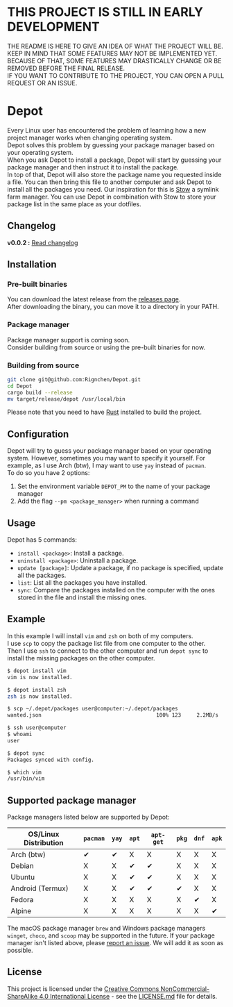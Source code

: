 # THIS PROJECT IS STILL IN EARLY DEVELOPMENT
THE README IS HERE TO GIVE AN IDEA OF WHAT THE PROJECT WILL BE.\
KEEP IN MIND THAT SOME FEATURES MAY NOT BE IMPLEMENTED YET.\
BECAUSE OF THAT, SOME FEATURES MAY DRASTICALLY CHANGE OR BE REMOVED BEFORE THE FINAL RELEASE.\
IF YOU WANT TO CONTRIBUTE TO THE PROJECT, YOU CAN OPEN A PULL REQUEST OR AN ISSUE.

# Depot
Every Linux user has encountered the problem of learning how a new project manager works when changing operating system.\
Depot solves this problem by guessing your package manager based on your operating system.\
When you ask Depot to install a package, Depot will start by guessing your package manager and then instruct it to install the package.\
In top of that, Depot will also store the package name you requested inside a file. You can then bring this file to another computer and ask Depot to install all the packages you need.
Our inspiration for this is [Stow](https://www.gnu.org/software/stow/) a symlink farm manager. You can use Depot in combination with Stow to store your
package list in the same place as your dotfiles.

## Changelog
**v0.0.2 :** [Read changelog](./CHANGELOG.md) <!-- x-release-please-version -->

## Installation

### Pre-built binaries
You can download the latest release from the [releases page](https://github.com/Rignchen/Depot/releases/latest).\
After downloading the binary, you can move it to a directory in your PATH.

### Package manager
Package manager support is coming soon.\
Consider building from source or using the pre-built binaries for now.

### Building from source

```bash
git clone git@github.com:Rignchen/Depot.git
cd Depot
cargo build --release
mv target/release/depot /usr/local/bin
```
Please note that you need to have [Rust](https://www.rust-lang.org/tools/install) installed to build the project.

## Configuration
Depot will try to guess your package manager based on your operating system. However, sometimes you may want to specify it yourself.
For example, as I use Arch (btw), I may want to use `yay` instead of `pacman`.\
To do so you have 2 options:
1. Set the environment variable `DEPOT_PM` to the name of your package manager
2. Add the flag `--pm <package_manager>` when running a command

## Usage
Depot has 5 commands:
- `install <package>`: Install a package.
- `uninstall <package>`: Uninstall a package.
- `update [package]`: Update a package, if no package is specified, update all the packages.
- `list`: List all the packages you have installed.
- `sync`: Compare the packages installed on the computer with the ones stored in the file and install the missing ones.


## Example
In this example I will install `vim` and `zsh` on both of my computers.\
I use `scp` to copy the package list file from one computer to the other.\
Then I use `ssh` to connect to the other computer and run `depot sync` to install the missing packages on the other computer.
```bash
$ depot install vim
vim is now installed.

$ depot install zsh
zsh is now installed.

$ scp ~/.depot/packages user@computer:~/.depot/packages
wanted.json                                     100% 123     2.2MB/s   00:00

$ ssh user@computer 
$ whoami
user

$ depot sync
Packages synced with config.

$ which vim
/usr/bin/vim
```

## Supported package manager

Package managers listed below are supported by Depot:

| OS/Linux Distribution | `pacman` | `yay` | `apt` | `apt-get` | `pkg` | `dnf` | `apk` |
|-----------------------|----------|-------|-------|-----------|-------|-------|-------|
| Arch (btw)            | ✔        | ✔     | X     | X         | X     | X     | X     |
| Debian                | X        | X     | ✔     | ✔         | X     | X     | X     |
| Ubuntu                | X        | X     | ✔     | ✔         | X     | X     | X     |
| Android (Termux)      | X        | X     | ✔     | ✔         | ✔     | X     | X     |
| Fedora                | X        | X     | X     | X         | X     | ✔     | X     |
| Alpine                | X        | X     | X     | X         | X     | X     | ✔     |

The macOS package manager `brew` and Windows package managers `winget`, `choco`, and `scoop` may be supported in the future. If your package manager isn't
listed above, please [report an issue](https://github.com/Rignchen/Depot/issues/new). We will add it as soon as possible.

## License
This project is licensed under the [Creative Commons NonCommercial-ShareAlike 4.0 International License](https://creativecommons.org/licenses/by-nc-sa/4.0/) - see the [LICENSE.md](LICENSE.md) file for details.


